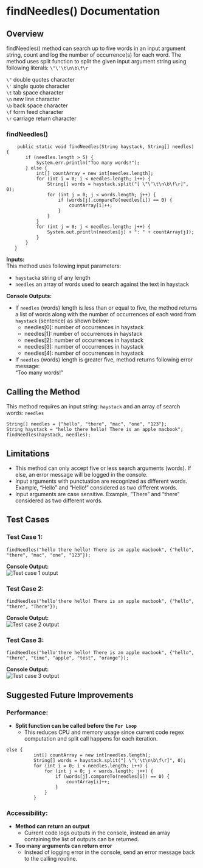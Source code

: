 # findNeedles() Documentation

## Overview

findNeedles() method can search up to five words in an input argument string, count and log the number of occurrence(s) for each word. The method uses split function to split the given input argument string using following literals: ```\"\'\t\n\b\f\r ```

```\"``` double quotes character  
```\'``` single quote character  
```\t``` tab space character  
```\n``` new line character  
```\b``` back space character  
```\f``` form feed character  
```\r``` carriage return character    
### findNeedles()
 ```
     public static void findNeedles(String haystack, String[] needles) {
        if (needles.length > 5) {
            System.err.println("Too many words!");
        } else {
            int[] countArray = new int[needles.length];
            for (int i = 0; i < needles.length; i++) {
                String[] words = haystack.split("[ \"\'\t\n\b\f\r]", 0);
                for (int j = 0; j < words.length; j++) {
                    if (words[j].compareTo(needles[i]) == 0) {
                        countArray[i]++;
                    }
                }
            }
            for (int j = 0; j < needles.length; j++) {
                System.out.println(needles[j] + ": " + countArray[j]);
            }
        }
    }
 
 ```  
**Inputs:**  
 This method uses following input parameters:  
* 	```haystack```a string of any length  
* 	```needles``` an array of words used to search against the text in haystack

**Console Outputs:**  
* If ```needles``` (words) length is less than or equal to five, the method returns a list of words along with the number of occurrences of each word from ```haystack``` (sentence) as shown below:  
    * needles[0]: number of occurrences in haystack  
    * needles[1]: number of occurrences in haystack  
    * needles[2]: number of occurrences in haystack  
    * needles[3]: number of occurrences in haystack  
    * needles[4]: number of occurrences in haystack  
 * If ```needles``` (words) length is greater five, method returns following error message:  
    “Too many words!”  

 
 ## Calling the Method  
 
  This method requires an input string: ```haystack``` and an array of search words: ```needles```  
  
  ```
  String[] needles = {"hello", "there", "mac", "one", "123"};
  String haystack = "hello there hello! There is an apple macbook";
  findNeedles(haystack, needles);
```  
## Limitations
  
* This method can only accept five or less search arguments (words). If else, an error message will be logged in the console.  
* Input arguments with punctuation are recognized as different words. Example, “Hello” and “Hello!” considered as two different words.  
* Input arguments are case sensitive. Example, “There” and “there” considered as two different words.  
 
## Test Cases  

  ### Test Case 1:
  ```findNeedles("hello there hello! There is an apple macbook", {"hello", "there", "mac", "one", "123"});```  

  **Console Output:**  
 ![Test case 1 output](https://github.com/hemsmalli5/Writing-Sample-findNeedle-/blob/main/testCase1_Output.png)  

  ### Test Case 2:
  ```findNeedles("hello'there hello! There is an apple macbook", {"hello", "there", "There"});```  

  **Console Output:**  
  ![Test case 2 output](https://github.com/hemsmalli5/Writing-Sample-findNeedle-/blob/main/testCase2_Output.png)    

  ### Test Case 3:
  ```findNeedles("hello'there hello! There is an apple macbook", {"hello", "there", "time", "apple", "test", "orange"});```  

  **Console Output:**  
  ![Test case 3 output](https://github.com/hemsmalli5/Writing-Sample-findNeedle-/blob/main/testCase3_Output.png)    

## Suggested Future Improvements
  ### Performance:

   * **Split function can be called before the ```For Loop```**  
     * This reduces CPU and memory usage since current code regex computation and split call happens for each iteration.  

  ```
  else {
            int[] countArray = new int[needles.length];
            String[] words = haystack.split("[ \"\'\t\n\b\f\r]", 0);
            for (int i = 0; i < needles.length; i++) {
                for (int j = 0; j < words.length; j++) {
                    if (words[j].compareTo(needles[i]) == 0) {
                        countArray[i]++;
                    }
                }
            }
  ```  
  ### Accessibility:
   * **Method can return an output**  
      * Current code logs outputs in the console, instead an array containing the list of outputs can be returned.   
   * **Too many arguments can return error**
     * Instead of logging error in the console, send an error message back to the calling routine.

